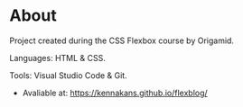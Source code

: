 # About

Project created during the CSS Flexbox course by Origamid. 

Languages: HTML & CSS. 

Tools: Visual Studio Code & Git. 

- Avaliable at: https://kennakans.github.io/flexblog/
